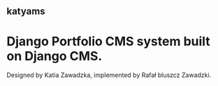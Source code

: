 katyams
-------

Django Portfolio CMS system built on Django CMS.
================================================

Designed by Katia Zawadzka, implemented by Rafał bluszcz Zawadzki.
